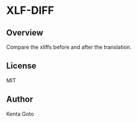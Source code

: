 # XLF-DIFF

## Overview
Compare the xliffs before and after the translation.  

## License
MIT

## Author
Kenta Goto
